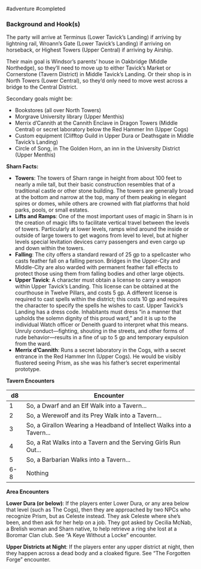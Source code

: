  #adventure #completed 

### Background and Hook(s)

The party will arrive at Terminus (Lower Tavick’s Landing) if arriving by lightning rail, Wroann’s Gate (Lower Tavick’s Landing) if arriving on horseback, or Highest Towers (Upper Central) if arriving by Airship.

Their main goal is Windsor’s parents’ house in Oakbridge (Middle Northedge), so they’ll need to move up to either Tavick’s Market or Cornerstone (Tavern District) in Middle Tavick’s Landing. Or their shop is in North Towers (Lower Central), so they’d only need to move west across a bridge to the Central District.

Secondary goals might be:

- Bookstores (all over North Towers)
- Morgrave University library (Upper Menthis)
- Merrix d’Cannith at the Cannith Enclave in Dragon Towers (Middle Central) or secret laboratory below the Red Hammer Inn (Upper Cogs)
- Custom equipment (Clifftop Guild in Upper Dura or Deathsgate in Middle Tavick’s Landing)
- Circle of Song, in The Golden Horn, an inn in the University District (Upper Menthis)

**Sharn Facts:**

- **Towers**: The towers of Sharn range in height from about 100 feet to nearly a mile tall, but their basic construction resembles that of a traditional castle or other stone building. The towers are generally broad at the bottom and narrow at the top, many of them peaking in elegant spires or domes, while others are crowned with flat platforms that hold parks, pools, or small estates.
- **Lifts and Ramps**: One of the most important uses of magic in Sharn is in the creation of magic lifts to facilitate vertical travel between the levels of towers. Particularly at lower levels, ramps wind around the inside or outside of large towers to get wagons from level to level, but at higher levels special levitation devices carry passengers and even cargo up and down within the towers.
- **Falling**:  The city offers a standard reward of 25 gp to a spellcaster who casts feather fall on a falling person. Bridges in the Upper-City and Middle-City are also warded with permanent feather fall effects to protect those using them from falling bodies and other large objects.
- **Upper Tavick**:  A character must obtain a license to carry a weapon within Upper Tavick’s Landing. This license can be obtained at the courthouse in Twelve Pillars, and costs 5 gp.  A different license is required to cast spells within the district; this costs 10 gp and requires the character to specify the spells he wishes to cast.  Upper Tavick’s Landing has a dress code. Inhabitants must dress “in a manner that upholds the solemn dignity of this proud ward,” and it is up to the individual Watch officer or Deneith guard to interpret what this means.  Unruly conduct—fighting, shouting in the streets, and other forms of rude behavior—results in a fine of up to 5 gp and temporary expulsion from the ward.
- **Merrix d’Cannith**: Runs a secret laboratory in the Cogs, with a secret entrance in the Red Hammer Inn (Upper Cogs). He would be visibly flustered seeing Prism, as she was his father’s secret experimental prototype.


**Tavern Encounters**

| d8 | Encounter |
| --- | --- |
| 1 | So, a Dwarf and an Elf Walk into a Tavern... |
| 2 | So, a Werewolf and its Prey Walk into a Tavern… |
| 3 | So, a Girallon Wearing a Headband of Intellect Walks into a Tavern... |
| 4 | So, a Rat Walks into a Tavern and the Serving Girls Run Out... |
| 5 | So, a Barbarian Walks into a Tavern... |
| 6-8 | Nothing |

**Area Encounters**

**Lower Dura (or below)**: If the players enter Lower Dura, or any area below that level (such as The Cogs), then they are approached by two NPCs who recognize Prism, but as Celeste instead. They ask Celeste where she’s been, and then ask for her help on a job. They got asked by Cecilia McNab, a Brelish woman and Sharn native, to help retrieve a ring she lost at a Boromar Clan club. See “A Keye Without a Locke” encounter.

**Upper Districts at Night**: If the players enter any upper district at night, then they happen across a dead body and a cloaked figure. See “The Forgotten Forge” encounter.

